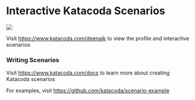 # Interactive Katacoda Scenarios

[![](http://shields.katacoda.com/katacoda/deenaik/count.svg)](https://www.katacoda.com/deenaik "Get your profile on Katacoda.com")

Visit https://www.katacoda.com/deenaik to view the profile and interactive scenarios

### Writing Scenarios
Visit https://www.katacoda.com/docs to learn more about creating Katacoda scenarios

For examples, visit https://github.com/katacoda/scenario-example

